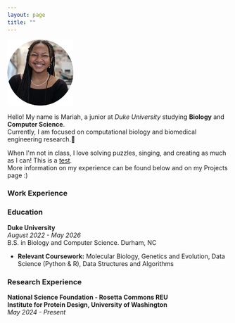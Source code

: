 ```yaml
---
layout: page
title: ""
---
```

<img src="assets/hs.png" alt="Headshot" width="150" height="150">

Hello! My name is Mariah, a junior at *Duke University* studying **Biology** and **Computer Science**. <br /> Currently, I am focused on computational biology and biomedical engineering research.:dna: 

When I'm not in class, I love solving puzzles, singing, and creating as much as I can! This is a [test](https://play2048.co/). <br />
More information on my experience can be found below and on my Projects page :)



### Work Experience
### Education
**Duke University** <br />
_August 2022 - May 2026_ <br />
B.S. in Biology and Computer Science. Durham, NC <br />
- **Relevant Coursework:** Molecular Biology, Genetics and Evolution, Data Science (Python & R), Data Structures and Algorithms

### Research Experience
**National Science Foundation - Rosetta Commons REU** <br />
**Institute for Protein Design, University of Washington** <br />
_May 2024 - Present_


